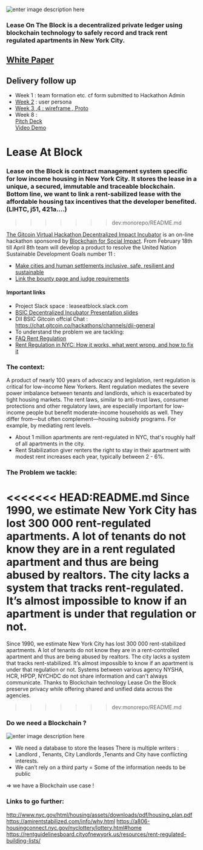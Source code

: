 

![enter image description here](https://i.ibb.co/h9vC4jy/lotb-banniere.png)
### Lease On The Block is a decentralized private ledger using blockchain technology to safely record and track rent regulated apartments in New York City. 

##  [White Paper](https://docs.google.com/document/d/1bMsQI3YBPY1uXccjBAVuCOZRbWk5MK9pt_mvgcqypQA/edit?usp=sharing)

  ## Delivery follow up
-   Week 1 : team formation etc. cf form submitted to Hackathon Admin
-   [Week 2](https://docs.google.com/document/d/1bMsQI3YBPY1uXccjBAVuCOZRbWk5MK9pt_mvgcqypQA/edit#heading=h.6o9uby1myj3n) : user persona
-   [Week 3 ,4 : wireframe , Proto](https://github.com/Redoudou/Leaseatblock/tree/master/SCREENS)  
-   Week 8 :  
    [Pitch Deck  
    ](https://github.com/Redoudou/Leaseatblock/blob/master/LeaseOnTheBlock-Pitch-Deck.pdf)[Video Demo](https://github.com/Redoudou/Leaseatblock/blob/master/LOTB-Demo-Pitch%20Deck.mp4)
##

# Lease At Block 
### Lease on the Block is contract management system specific for low income housing in New York City. It stores the lease in a unique, a secured, immutable and traceable blockchain. Bottom line, we want to link a rent-sabilized lease with the affordable housing tax incentives that the developer benefited. (LIHTC, j51, 421a....)
>>>>>>> dev:monorepo/README.md

[The Gitcoin Virtual Hackathon Decentralized Impact Incubator](https://gitcoin.co/hackathon/onboard/decentralized-impact-incubator/) is an on-line hackathon sponsored by [Blockchain for Social Impact](https://blockchainforsocialimpact.com/). 
From February 18th till April 8th team will develop a product to resolve the United Nation Sustainable Development Goals number 11 :

 - [Make cities and human settlements inclusive, safe, resilient and sustainable](https://sustainabledevelopment.un.org/sdg11)
 - [Link the bounty page and judge requirements](https://gitcoin.co/issue/blockchainforsocialimpact/incubator/2/4017) 



#### Important links
 - Project Slack space : leaseatblock.slack.com
 -  [BSIC Decentralized Incubator Presentation slides ](https://docs.google.com/presentation/d/1R_sQtz0454G4nNclYzuyi_MrEfSZgaBUaSlPP4usseI/edit#slide=id.g6f17f92e59_0_4) 
 - DII BSIC Gitcoin offcial Chat : https://chat.gitcoin.co/hackathons/channels/dii-general
 - To understand the problem we are tackling: 
 - [FAQ Rent Regulation](https://hcr.ny.gov/search/rental_housing_documents_by_type?f%5B0%5D=filter_term:1161)
 - [Rent Regulation in NYC: How it works, what went wrong, and how to fix it](https://www.cssny.org/publications/entry/rent-regulation-in-new-york-city)
 

 
### The context:
A product of nearly 100 years of advocacy and legislation, rent regulation is critical for low-income New Yorkers.
Rent regulation mediates the severe power imbalance between tenants and landlords, which is exacerbated by tight housing markets. The rent laws, similar to anti-trust laws, consumer protections and other regulatory laws, are especially important for low-income people but benefit moderate-income households as well. They differ from—but often complement—housing subsidy programs. For example, by mediating rent levels.

- About 1 million apartments are rent-regulated in NYC, that's roughly half of all apartments in the city. 
- Rent Stabilization giver renters the right to stay in their apartment with modest rent increases each year, typically between 2 - 6%.

### The Problem we tackle:
<<<<<<< HEAD:README.md
Since 1990, we estimate New York City has lost 300 000 rent-regulated apartments. A lot of tenants do not know they are in a rent regulated apartment and thus are being abused by realtors.  The city lacks a system that tracks rent-regulated. It’s almost impossible to know if an apartment is under that regulation or not. 
=======
Since 1990, we estimate New York City has lost 300 000 rent-stabilized apartments. A lot of tenants do not know they are in a rent-controlled apartment and thus are being abused by realtors. The city lacks a system that tracks rent-stabilized. It’s almost impossible to know if an apartment is under that regulation or not. Systems between various agency NYSHA, HCR, HPDP, NYCHDC do not share information and can't always communicate. Thanks to Blockchain technology Lease On the Block preserve privacy while offering shared and unified data across the agencies.  
>>>>>>> dev:monorepo/README.md

### Do we need a Blockchain ?
![enter image description here](https://i.ibb.co/PFq09Yx/Screenshot-from-2019-10-14-01-48-54.png)

 - We need a database to store the leases There is multiple writers :
 - Landlord , Tenants, City Landlords ,Tenants and City have conflicting interests. 
 - We can’t rely on a third party = Some of the information needs to be public

⇒ we have a Blockchain use case ! 

### Links to go further:
http://www.nyc.gov/html/housing/assets/downloads/pdf/housing_plan.pdf
https://amirentstabilized.com/info/why.html
https://a806-housingconnect.nyc.gov/nyclottery/lottery.html#home
https://rentguidelinesboard.cityofnewyork.us/resources/rent-regulated-building-lists/

